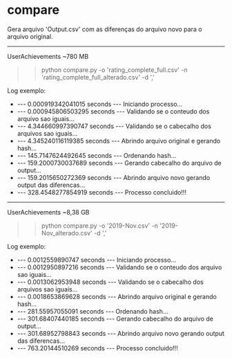 # compare
 
Gera arquivo 'Output.csv' com as diferenças do arquivo novo para o arquivo original.

<hr> 

UserAchievements ~780 MB

>> python compare.py -o 'rating_complete_full.csv' -n 'rating_complete_full_alterado.csv' -d ','

Log exemplo:

- --- 0.000919342041015 seconds --- Iniciando processo...
- --- 0.000945806503295 seconds --- Validando se o conteudo dos arquivo sao iguais...
- --- 4.344660997390747 seconds --- Validando se o cabecalho dos arquivos sao iguais...
- --- 4.345240116119385 seconds --- Abrindo arquivo original e gerando hash...
- --- 145.7147624492645 seconds --- Ordenando hash...
- --- 159.2000730037689 seconds --- Gerando cabecalho do arquivo de output...
- --- 159.2015650272369 seconds --- Abrindo arquivo novo gerando output das diferencas...
- --- 328.4548277854919 seconds --- Processo concluido!!!

<hr>

UserAchievements ~8,38 GB

>> python compare.py -o '2019-Nov.csv' -n '2019-Nov_alterado.csv' -d ','

Log exemplo:

- --- 0.0012559890747 seconds --- Iniciando processo...
- --- 0.0012950897216 seconds --- Validando se o conteudo dos arquivo sao iguais...
- --- 0.0013062953948 seconds --- Validando se o cabecalho dos arquivos sao iguais...
- --- 0.0018653869628 seconds --- Abrindo arquivo original e gerando hash...
- --- 281.55957055091 seconds --- Ordenando hash...
- --- 301.68407440185 seconds --- Gerando cabecalho do arquivo de output...
- --- 301.68952798843 seconds --- Abrindo arquivo novo gerando output das diferencas...
- --- 763.20144510269 seconds --- Processo concluido!!!
